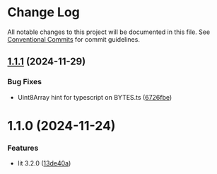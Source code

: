 # Change Log

All notable changes to this project will be documented in this file.
See [Conventional Commits](https://conventionalcommits.org) for commit guidelines.

## [1.1.1](https://github.com/eclipse/eclipsefuro-web/compare/@furo/open-models@1.1.0...@furo/open-models@1.1.1) (2024-11-29)

### Bug Fixes

- Uint8Array hint for typescript on BYTES.ts ([6726fbe](https://github.com/eclipse/eclipsefuro-web/commit/6726fbe7e007b04cf9d0cd9a637731a8e0f2c754))

# 1.1.0 (2024-11-24)

### Features

- lit 3.2.0 ([13de40a](https://github.com/eclipse/eclipsefuro-web/commit/13de40aa4893d731c28fff8d570f176faea9eb13))
